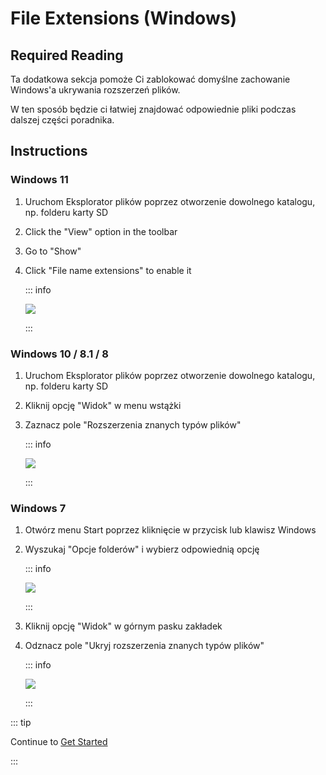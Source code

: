# File Extensions (Windows)

## Required Reading

Ta dodatkowa sekcja pomoże Ci zablokować domyślne zachowanie Windows'a ukrywania rozszerzeń plików.

W ten sposób będzie ci łatwiej znajdować odpowiednie pliki podczas dalszej części poradnika.

## Instructions

### Windows 11

1. Uruchom Eksplorator plików poprzez otworzenie dowolnego katalogu, np. folderu karty SD
2. Click the "View" option in the toolbar
3. Go to "Show"
4. Click "File name extensions" to enable it

    ::: info

    ![](/images/screenshots/windows-11-file-extensions.png)

    :::

### Windows 10 / 8.1 / 8

1. Uruchom Eksplorator plików poprzez otworzenie dowolnego katalogu, np. folderu karty SD
2. Kliknij opcję "Widok" w menu wstążki
3. Zaznacz pole "Rozszerzenia znanych typów plików"

    ::: info

    ![](/images/screenshots/windows-10-file-extensions.png)

    :::

### Windows 7

1. Otwórz menu Start poprzez kliknięcie w przycisk lub klawisz Windows

2. Wyszukaj "Opcje folderów" i wybierz odpowiednią opcję

    ::: info

    ![](/images/screenshots/windows-7-folder-options-start-menu.png)

    :::

3. Kliknij opcję "Widok" w górnym pasku zakładek

4. Odznacz pole "Ukryj rozszerzenia znanych typów plików"

    ::: info

    ![](/images/screenshots/windows-7-folder-options.png)

    :::

::: tip

Continue to [Get Started](get-started)

:::
